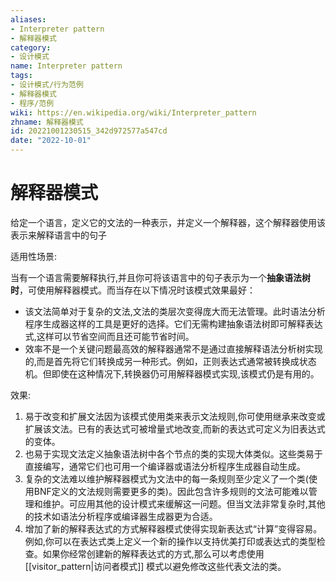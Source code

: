 ```yaml
---
aliases:
- Interpreter pattern
- 解释器模式
category:
- 设计模式
name: Interpreter pattern
tags:
- 设计模式/行为范例
- 解释器模式
- 程序/范例
wiki: https://en.wikipedia.org/wiki/Interpreter_pattern
zhname: 解释器模式
id: 20221001230515_342d972577a547cd
date: "2022-10-01"
---
```


# 解释器模式

给定一个语言，定义它的文法的一种表示，并定义一个解释器，这个解释器使用该表示来解释语言中的句子

适用性场景:

当有一个语言需要解释执行,并且你可将该语言中的句子表示为一个**抽象语法树时**，可使用解释器模式。而当存在以下情况时该模式效果最好：

* 该文法简单对于复杂的文法,文法的类层次变得庞大而无法管理。此时语法分析程序生成器这样的工具是更好的选择。它们无需构建抽象语法树即可解释表达式,这样可以节省空间而且还可能节省时间。
* 效率不是一个关键问题最高效的解释器通常不是通过直接解释语法分析树实现的,而是首先将它们转换成另一种形式。例如，正则表达式通常被转换成状态机。但即使在这种情况下,转换器仍可用解释器模式实现,该模式仍是有用的。

效果:

1. 易于改变和扩展文法因为该模式使用类来表示文法规则,你可使用继承来改变或扩展该文法。已有的表达式可被增量式地改变,而新的表达式可定义为旧表达式的变体。
2. 也易于实现文法定义抽象语法树中各个节点的类的实现大体类似。这些类易于直接编写，通常它们也可用一个编译器或语法分析程序生成器自动生成。
3. 复杂的文法难以维护解释器模式为文法中的每一条规则至少定义了一个类(使用BNF定义的文法规则需要更多的类)。因此包含许多规则的文法可能难以管理和维护。可应用其他的设计模式来缓解这一问题。但当文法非常复杂时,其他的技术如语法分析程序或编译器生成器更为合适。
4. 增加了新的解释表达式的方式解释器模式使得实现新表达式“计算”变得容易。例如,你可以在表达式类上定义一个新的操作以支持优美打印或表达式的类型检查。如果你经常创建新的解释表达式的方式,那么可以考虑使用 [[visitor_pattern|访问者模式]] 模式以避免修改这些代表文法的类。

